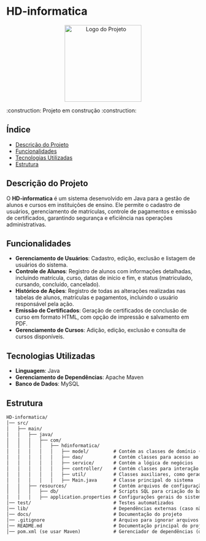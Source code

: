 # HD-informatica
<p align="center">
  <img src="https://github.com/FelipeDevOficial/HD-informatica/blob/main/logo-HD_Informatica.png" alt="Logo do Projeto" width="200" height="200">
</p>
 :construction: Projeto em construção :construction:

## Índice

- [Descrição do Projeto](#descrição-do-projeto)
- [Funcionalidades](#funcionalidades)
- [Tecnologias Utilizadas](#tecnologias-utilizadas)
- [Estrutura](#estrutura)

## Descrição do Projeto

O **HD-informatica** é um sistema desenvolvido em Java para a gestão de alunos e cursos em instituições de ensino. Ele permite o cadastro de usuários, gerenciamento de matrículas, controle de pagamentos e emissão de certificados, garantindo segurança e eficiência nas operações administrativas.

## Funcionalidades

- **Gerenciamento de Usuários**: Cadastro, edição, exclusão e listagem de usuários do sistema.
- **Controle de Alunos**: Registro de alunos com informações detalhadas, incluindo matrícula, curso, datas de início e fim, e status (matriculado, cursando, concluído, cancelado).
- **Histórico de Ações**: Registro de todas as alterações realizadas nas tabelas de alunos, matrículas e pagamentos, incluindo o usuário responsável pela ação.
- **Emissão de Certificados**: Geração de certificados de conclusão de curso em formato HTML, com opção de impressão e salvamento em PDF.
- **Gerenciamento de Cursos**: Adição, edição, exclusão e consulta de cursos disponíveis.

## Tecnologias Utilizadas

- **Linguagem**: Java
- **Gerenciamento de Dependências**: Apache Maven
- **Banco de Dados**: MySQL

## Estrutura

```markdown
HD-informatica/
│── src/
│   ├── main/
│   │   ├── java/
│   │   │   ├── com/
│   │   │   │   ├── hdinformatica/
│   │   │   │   │   ├── model/         # Contém as classes de domínio (entidades)
│   │   │   │   │   ├── dao/           # Contém classes para acesso ao banco de dados
│   │   │   │   │   ├── service/       # Contém a lógica de negócios
│   │   │   │   │   ├── controller/    # Contém classes para interação com a interface (CLI ou GUI)
│   │   │   │   │   ├── util/          # Classes auxiliares, como geradores de relatório e utilitários
│   │   │   │   │   ├── Main.java      # Classe principal do sistema
│   │   ├── resources/                 # Contém arquivos de configuração
│   │   │   ├── db/                    # Scripts SQL para criação do banco
│   │   │   ├── application.properties # Configurações gerais do sistema
│── test/                              # Testes automatizados
│── lib/                               # Dependências externas (caso não esteja usando Maven)
│── docs/                              # Documentação do projeto
│── .gitignore                         # Arquivo para ignorar arquivos desnecessários no Git
│── README.md                          # Documentação principal do projeto
│── pom.xml (se usar Maven)            # Gerenciador de dependências (opcional)


